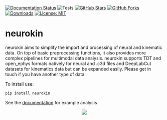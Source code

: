 [![Documentation Status](https://readthedocs.org/projects/neurokin/badge/?version=latest)](https://neurokin.readthedocs.io/en/latest/?badge=latest)
![Tests](https://github.com/ELGarulli/neurokin/actions/workflows/test.yml/badge.svg)
[![GitHub Stars](https://img.shields.io/github/stars/ELGarulli/neurokin?style=social)](https://github.com/ELGarulli/neurokin/stargazers)
[![GitHub Forks](https://img.shields.io/github/forks/ELGarulli/neurokin?style=social)](https://github.com/ELGarulli/neurokin/network/members)
[![Downloads](https://static.pepy.tech/badge/neurokin)](https://pepy.tech/project/neurokin)
[![License: MIT](https://img.shields.io/badge/License-MIT-yellow.svg)](LICENSE)

# neurokin

neurokin aims to simplify the import and processing of neural and kinematic data. On top of basic preprocessing functions, it also provides more complex pipelines for multimodal data analysis. 
neurokin supports TDT and open_ephys formats natively for neural and .c3d files and DeepLabCut datasets for kinematics data but can be expanded easily. Please get in touch if you have another type of data.

To install use: 

    pip install neurokin

See the [documentation](https://neurokin.readthedocs.io/en/latest/) for example analysis


<p align="center">
  <img src="https://github.com/user-attachments/assets/0ac3c436-f3f8-4c6a-a689-e359dbbbe4cb" />
</p>
